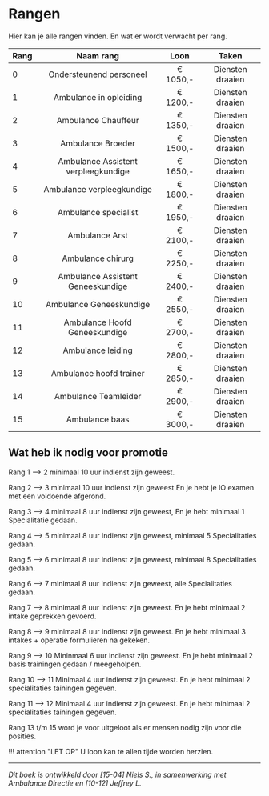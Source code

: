 # Rangen 
Hier kan je alle rangen vinden. En wat er wordt verwacht per rang.

| Rang | Naam rang | Loon | Taken |
|:--------------------|:---------------:|:-----------------:|:-----------------:|
| 0 | Ondersteunend personeel | € 1050,- | Diensten draaien |
| 1 | Ambulance in opleiding | € 1200,- | Diensten draaien |
| 2 | Ambulance Chauffeur | € 1350,- | Diensten draaien |
| 3 | Ambulance Broeder | € 1500,- | Diensten draaien |
| 4 | Ambulance Assistent verpleegkundige | € 1650,- | Diensten draaien | 
| 5 | Ambulance verpleegkundige | € 1800,- | Diensten draaien | 
| 6 | Ambulance  specialist | € 1950,- | Diensten draaien |
| 7 | Ambulance  Arst | € 2100,- | Diensten draaien |
| 8 | Ambulance chirurg | € 2250,- | Diensten draaien |
| 9 | Ambulance Assistent Geneeskundige | € 2400,- | Diensten draaien |
| 10 | Ambulance Geneeskundige | € 2550,- | Diensten draaien |
| 11 | Ambulance Hoofd Geneeskundige | € 2700,- | Diensten draaien |
| 12 | Ambulance leiding | € 2800,- | Diensten draaien |
| 13 | Ambulance hoofd trainer | € 2850,- | Diensten draaien |
| 14 | Ambulance Teamleider | € 2900,- | Diensten draaien |
| 15 | Ambulance baas | € 3000,- | Diensten draaien |

## Wat heb ik nodig voor promotie
Rang 1 --> 2 minimaal 10 uur indienst zijn geweest.

Rang 2 --> 3 minimaal 10 uur indienst zijn geweest.En je hebt je IO examen met een voldoende afgerond.

Rang 3 --> 4 minimaal 8 uur indienst zijn geweest, En je hebt minimaal 1 Specialitatie gedaan.

Rang 4 --> 5 minimaal 8 uur indienst zijn geweest, minimaal 5 Specialitaties gedaan.

Rang 5 --> 6 minimaal 8 uur indienst zijn geweest, minimaal 8 Specialitaties gedaan. 

Rang 6 --> 7 minimaal 8 uur indienst zijn geweest, alle Specialitaties gedaan.

Rang 7 --> 8 minimaal 8 uur indienst zijn geweest. En je hebt minimaal 2 intake geprekken gevoerd. 

Rang 8 --> 9 minimaal 8 uur indienst zijn geweest. En je hebt minimaal 3 intakes + operatie formulieren na gekeken.

Rang 9 --> 10 Mininmaal 6 uur indienst zijn geweest. En je hebt minimaal 2 basis trainingen gedaan / meegeholpen.

Rang 10 --> 11 Minimaal 4 uur indienst zijn geweest. En je hebt minimaal 2 specialitaties tainingen gegeven. 

Rang 11 --> 12 Minimaal 4 uur indienst zijn geweest. En je hebt minimaal 2 specialitaties tainingen gegeven.

Rang 13 t/m 15 word je voor uitgeloot als er mensen nodig zijn voor die posities. 

!!! attention "LET OP"
    U loon kan te allen tijde worden herzien.

---------------------

*Dit boek is ontwikkeld door [15-04] Niels S., in samenwerking met Ambulance Directie en [10-12] Jeffrey L.*
